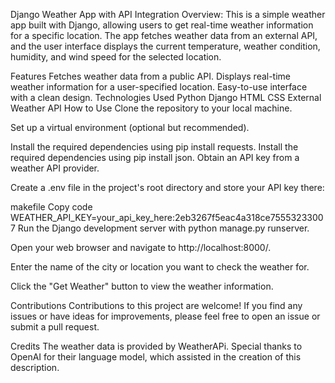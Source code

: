 Django Weather App with API Integration
Overview:
This is a simple weather app built with Django, allowing users to get real-time weather information for a specific location. The app fetches weather data from an external API, and the user interface displays the current temperature, weather condition, humidity, and wind speed for the selected location.

Features
Fetches weather data from a public API.
Displays real-time weather information for a user-specified location.
Easy-to-use interface with a clean design.
Technologies Used
Python
Django
HTML
CSS
External Weather API 
How to Use
Clone the repository to your local machine.

Set up a virtual environment (optional but recommended).

Install the required dependencies using pip install requests.
Install the required dependencies using pip install json.
Obtain an API key from a weather API provider.

Create a .env file in the project's root directory and store your API key there:

makefile
Copy code
WEATHER_API_KEY=your_api_key_here:2eb3267f5eac4a318ce75553233007
Run the Django development server with python manage.py runserver.

Open your web browser and navigate to http://localhost:8000/.

Enter the name of the city or location you want to check the weather for.

Click the "Get Weather" button to view the weather information.

Contributions
Contributions to this project are welcome! If you find any issues or have ideas for improvements, please feel free to open an issue or submit a pull request.

Credits
The weather data is provided by WeatherAPi.
Special thanks to OpenAI for their language model, which assisted in the creation of this description.
